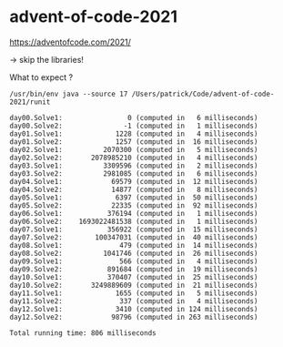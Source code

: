 # advent-of-code-2021
https://adventofcode.com/2021/

-> skip the libraries!

What to expect ?

    /usr/bin/env java --source 17 /Users/patrick/Code/advent-of-code-2021/runit
    
    day00.Solve1:                0 (computed in   6 milliseconds)
    day00.Solve2:               -1 (computed in   1 milliseconds)
    day01.Solve1:             1228 (computed in   4 milliseconds)
    day01.Solve2:             1257 (computed in  16 milliseconds)
    day02.Solve1:          2070300 (computed in   5 milliseconds)
    day02.Solve2:       2078985210 (computed in   4 milliseconds)
    day03.Solve1:          3309596 (computed in   2 milliseconds)
    day03.Solve2:          2981085 (computed in   6 milliseconds)
    day04.Solve1:            69579 (computed in  12 milliseconds)
    day04.Solve2:            14877 (computed in   8 milliseconds)
    day05.Solve1:             6397 (computed in  50 milliseconds)
    day05.Solve2:            22335 (computed in  92 milliseconds)
    day06.Solve1:           376194 (computed in   1 milliseconds)
    day06.Solve2:    1693022481538 (computed in   1 milliseconds)
    day07.Solve1:           356922 (computed in  15 milliseconds)
    day07.Solve2:        100347031 (computed in  40 milliseconds)
    day08.Solve1:              479 (computed in  14 milliseconds)
    day08.Solve2:          1041746 (computed in  26 milliseconds)
    day09.Solve1:              566 (computed in   4 milliseconds)
    day09.Solve2:           891684 (computed in  19 milliseconds)
    day10.Solve1:           370407 (computed in  25 milliseconds)
    day10.Solve2:       3249889609 (computed in  21 milliseconds)
    day11.Solve1:             1655 (computed in   5 milliseconds)
    day11.Solve2:              337 (computed in   4 milliseconds)
    day12.Solve1:             3410 (computed in 124 milliseconds)
    day12.Solve2:            98796 (computed in 263 milliseconds)
    
    Total running time: 806 milliseconds
